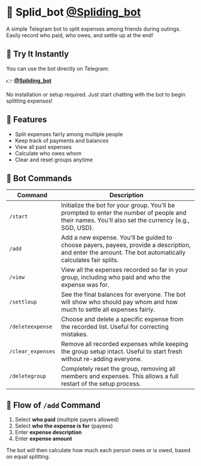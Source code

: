 # 💸 Splid_bot [@Spliding_bot](https://t.me/Spliding_bot)

A simple Telegram bot to split expenses among friends during outings. Easily record who paid, who owes, and settle up at the end!

## 🔗 Try It Instantly

You can use the bot directly on Telegram:

👉 [**@Spliding_bot**](https://t.me/Spliding_bot)

No installation or setup required. Just start chatting with the bot to begin splitting expenses!

## 🚀 Features

- Split expenses fairly among multiple people
- Keep track of payments and balances
- View all past expenses
- Calculate who owes whom
- Clear and reset groups anytime

## 🤖 Bot Commands

| Command           | Description |
|------------------|-------------|
| `/start`          | Initialize the bot for your group. You'll be prompted to enter the number of people and their names. You'll also set the currency (e.g., SGD, USD). |
| `/add`            | Add a new expense. You'll be guided to choose payers, payees, provide a description, and enter the amount. The bot automatically calculates fair splits. |
| `/view`           | View all the expenses recorded so far in your group, including who paid and who the expense was for. |
| `/settleup`       | See the final balances for everyone. The bot will show who should pay whom and how much to settle all expenses fairly. |
| `/deleteexpense`  | Choose and delete a specific expense from the recorded list. Useful for correcting mistakes. |
| `/clear_expenses` | Remove all recorded expenses while keeping the group setup intact. Useful to start fresh without re-adding everyone. |
| `/deletegroup`    | Completely reset the group, removing all members and expenses. This allows a full restart of the setup process. |

## 🧠 Flow of `/add` Command

1. Select **who paid** (multiple payers allowed)
2. Select **who the expense is for** (payees)
3. Enter **expense description**
4. Enter **expense amount**

The bot will then calculate how much each person owes or is owed, based on equal splitting.